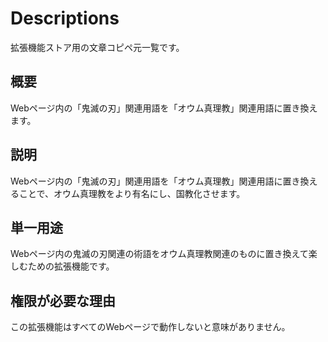 # Descriptions

拡張機能ストア用の文章コピペ元一覧です。

## 概要

Webページ内の「鬼滅の刃」関連用語を「オウム真理教」関連用語に置き換えます。

## 説明

Webページ内の「鬼滅の刃」関連用語を「オウム真理教」関連用語に置き換えることで、オウム真理教をより有名にし、国教化させます。

## 単一用途

Webページ内の鬼滅の刃関連の術語をオウム真理教関連のものに置き換えて楽しむための拡張機能です。

## 権限が必要な理由

この拡張機能はすべてのWebページで動作しないと意味がありません。